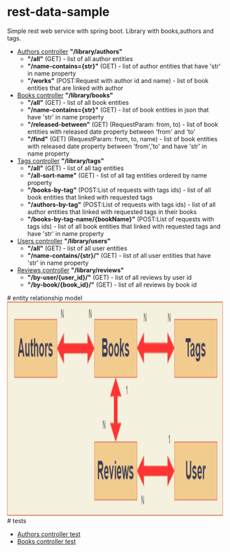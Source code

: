 # rest-data-sample
Simple rest web service with spring boot. Library with books,authors and tags.
<ul>
  <li><a href="src/main/java/rest/data/sample/authors/">Authors controller</a> <b>"/library/authors"</b><ul>
                        <li><b>"/all"</b> (GET) - list of all author entities</li>
                        <li><b>"/name-contains={str}"</b> (GET) - list of author entities that have 'str' in name property</li>
                        <li><b>"/works"</b> (POST:Request with author id and name) - list of book entities that are linked with author</li>
                      </ul>
  </li>
  
  <li><a href="src/main/java/rest/data/sample/books/">Books controller</a> <b>"/library/books"</b><ul>
                        <li><b>"/all"</b> (GET) - list of all book entities</li>
                        <li><b>"/name-contains={str}"</b> (GET) - list of book entities in json that have 'str' in name property</li>
                        <li><b>"/released-between"</b> (GET) (RequestParam: from, to) - list of book entities with released date property between 'from' and 'to'</li>
                        <li><b>"/find"</b> (GET) (RequestParam: from, to, name) - list of book entities with released date property between 'from','to' and have 'str' in name property</li>
                      </ul>
  </li>
  
  <li><a href="src/main/java/rest/data/sample/tags/">Tags controller</a> <b>"/library/tags"</b> <ul>
                        <li><b>"/all"</b> (GET) - list of all tag entities</li>
                        <li><b>"/all-sort-name"</b> (GET) - list of all tag entities ordered by name property</li>
                        <li><b>"/books-by-tag"</b> (POST:List of requests with tags ids) - list of all book entities that linked with requested tags</li>
                        <li><b>"/authors-by-tag"</b> (POST:List of requests with tags ids) - list of all author entities that linked with requested tags in their books</li>
                        <li><b>"/books-by-tag-name/{bookName}"</b> (POST:List of requests with tags ids) - list of all book entities that linked with requested tags and have 'str' in name property</li>
                      </ul>
  </li>
    <li><a href="src/main/java/rest/data/sample/users/">Users controller</a> <b>"/library/users"</b> <ul>
                        <li><b>"/all"</b> (GET) - list of all user entities</li>
                        <li><b>"/name-contains/{str}/"</b> (GET) - list of all user entities that have 'str' in name property</li>
                      </ul>
  </li>
      <li><a href="src/main/java/rest/data/sample/revies/">Reviews controller</a> <b>"/library/reviews"</b> <ul>
                        <li><b>"/by-user/{user_id}/"</b> (GET) - list of all reviews by user id</li>
                        <li><b>"/by-book/{book_id}/"</b> (GET) - list of all reviews by book id</li>
                      </ul>
  </li>
  
</ul>
# entity relationship model
<img src="diag.png" width="800" height="500"/>
# tests
 <ul>
      <li><a href="src/test/java/rest/data/sample/AuthorsControllerTests.java">Authors controller test</a></li>
      <li><a href="src/test/java/rest/data/sample/BooksControllerTests.java">Books controller test</a></li>
</ul>

